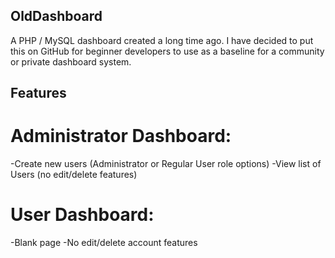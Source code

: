 ## OldDashboard
A PHP / MySQL dashboard created a long time ago. I have decided to put this on GitHub for beginner developers to use as a baseline for a community or private dashboard system.

## Features
# Administrator Dashboard:
-Create new users (Administrator or Regular User role options)
-View list of Users (no edit/delete features)

# User Dashboard:
-Blank page
-No edit/delete account features

